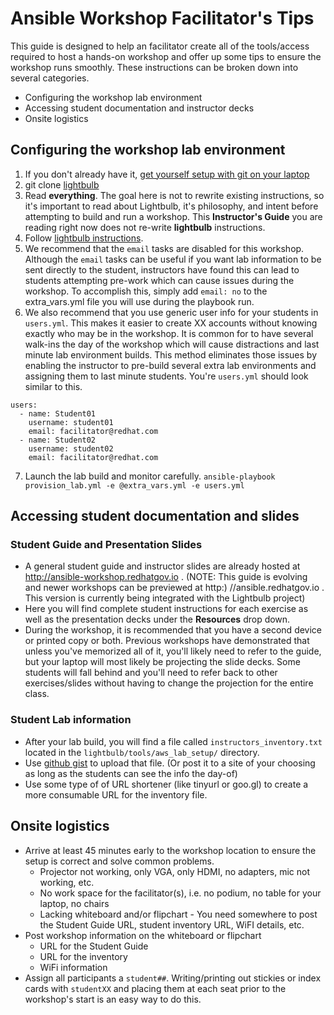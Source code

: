 Ansible Workshop Facilitator's Tips
=========================================

This guide is designed to help an facilitator create all of the tools/access required to host a hands-on workshop and offer up some tips to ensure the workshop runs smoothly.  These instructions can be broken down into several categories.

* Configuring the workshop lab environment
* Accessing student documentation and instructor decks
* Onsite logistics

## Configuring the workshop lab environment

1. If you don't already have it, [get yourself setup with git on your laptop](https://git-scm.com/book/en/v2/Getting-Started-Installing-Git)
2. git clone [lightbulb](https://github.com/ansible/lightbulb)
3. Read __everything__.  The goal here is not to rewrite existing instructions, so it's important to read about Lightbulb, it's philosophy, and intent before attempting to build and run a workshop.  This __Instructor's Guide__ you are reading right now does not re-write __lightbulb__ instructions.
4. Follow [lightbulb instructions](https://github.com/ansible/lightbulb/tree/master/tools/aws_lab_setup).
5. We recommend that the `email` tasks are disabled for this workshop.  Although the `email` tasks can be useful if you want lab information to be sent directly to the student, instructors have found this can lead to students attempting pre-work which can cause issues during the workshop.  To accomplish this, simply add `email: no` to the extra_vars.yml file you will use during the playbook run.
6. We also recommend that you use generic user info for your students in `users.yml`.  This makes it easier to create XX accounts without knowing exactly who may be in the workshop.  It is common for to have several walk-ins the day of the workshop which will cause distractions and last minute lab environment builds.  This method eliminates those issues by enabling the instructor to pre-build several extra lab environments and assigning them to last minute students.  You're `users.yml` should look similar to this.
```
users:
  - name: Student01
    username: student01
    email: facilitator@redhat.com
  - name: Student02
    username: student02
    email: facilitator@redhat.com
```
7. Launch the lab build and monitor carefully.
`ansible-playbook provision_lab.yml -e @extra_vars.yml -e users.yml`

## Accessing student documentation and slides

### Student Guide and Presentation Slides
* A general student guide and instructor slides are already hosted at http://ansible-workshop.redhatgov.io . (NOTE:  This guide is evolving and newer workshops can be previewed at http:) //ansible.redhatgov.io . This version is currently being integrated with the Lightbulb project)
* Here you will find complete student instructions for each exercise as well as the presentation decks under the __Resources__ drop down.
* During the workshop, it is recommended that you have a second device or printed copy or both.  Previous workshops have demonstrated that unless you've memorized all of it, you'll likely need to refer to the guide, but your laptop will most likely be projecting the slide decks.  Some students will fall behind and you'll need to refer back to other exercises/slides without having to change the projection for the entire class.

### Student Lab information
* After your lab build, you will find a file called `instructors_inventory.txt` located in the `lightbulb/tools/aws_lab_setup/` directory.  
* Use [github gist](https://gist.github.com/) to upload that file. (Or post it to a site of your choosing as long as the students can see the info the day-of)
* Use some type of of URL shortener (like tinyurl or goo.gl) to create a more consumable URL for the inventory file.

## Onsite logistics
* Arrive at least 45 minutes early to the workshop location to ensure the setup is correct and solve common problems.
  - Projector not working, only VGA, only HDMI, no adapters, mic not working, etc.
  - No work space for the facilitator(s), i.e. no podium, no table for your laptop, no chairs
  - Lacking whiteboard and/or flipchart - You need somewhere to post the Student Guide URL, student inventory URL, WiFI details, etc.
* Post workshop information on the whiteboard or flipchart
  - URL for the Student Guide
  - URL for the inventory
  - WiFi information
* Assign all participants a `student##`.  Writing/printing out stickies or index cards with `studentXX` and placing them at each seat prior to the workshop's start is an easy way to do this.
